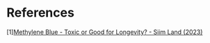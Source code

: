# References
[1][Methylene Blue - Toxic or Good for Longevity? - Siim Land (2023)](https://www.youtube.com/watch?v=6uGDr5Q_iHg)